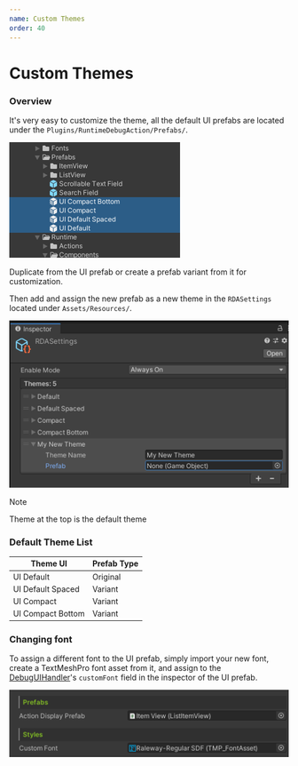 ```yaml
---
name: Custom Themes
order: 40
---
```


# Custom Themes

### Overview

It's very easy to customize the theme, all the default UI prefabs are located under the `Plugins/RuntimeDebugAction/Prefabs/`.

![](../images/2020-11-22-14-32-47.png)

Duplicate from the UI prefab or create a prefab variant from it for customization.

Then add and assign the new prefab as a new theme in the `RDASettings` located under `Assets/Resources/`.

![](../images/2020-11-22-14-31-19.png)

> [!NOTE]
> Theme at the top is the default theme

### Default Theme List

| Theme UI | Prefab Type |
| ------- | ------- |
| UI Default | Original |
| UI Default Spaced | Variant |
| UI Compact | Variant |
| UI Compact Bottom | Variant |

### Changing font

To assign a different font to the UI prefab, simply import your new font, create a TextMeshPro font asset from it, and assign to the [DebugUIHandler](../api/BennyKok.RuntimeDebug.Components.UI.DebugUIHandler.yml)'s `customFont` field in the inspector of the UI prefab.

![](../images/2020-11-22-14-34-09.png)